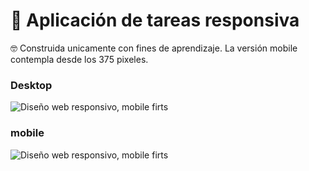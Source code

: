 # :book: Aplicación de tareas responsiva

:nerd_face: Construida unicamente con fines de aprendizaje. La versión mobile contempla desde los 375 pixeles.

### Desktop
![Diseño web responsivo, mobile firts](https://i.imgur.com/MN0D4Bi.png)

### mobile
![Diseño web responsivo, mobile firts](https://i.imgur.com/j5TR7Sa.png)

